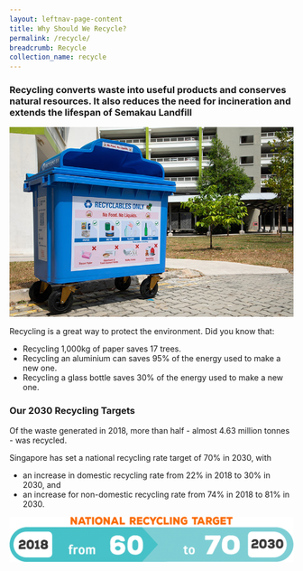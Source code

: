 ```yaml
---
layout: leftnav-page-content
title: Why Should We Recycle?
permalink: /recycle/
breadcrumb: Recycle
collection_name: recycle
---
```


### Recycling converts waste into useful products and conserves natural resources. It also reduces the need for incineration and extends the lifespan of Semakau Landfill

![image of new recycling blue bin](/images/newbluebin.jpg)

Recycling is a great way to protect the environment. Did you know that:

* Recycling 1,000kg of paper saves 17 trees.
* Recycling an aluminium can saves 95% of the energy used to make a new one.
* Recycling a glass bottle saves 30% of the energy used to make a new one.
 
### Our 2030 Recycling Targets

Of the waste generated in 2018, more than half - almost 4.63 million tonnes - was recycled. 

Singapore has set a national recycling rate target of 70% in 2030, with 
* an increase in domestic recycling rate from 22% in 2018 to 30% in 2030, and 
* an increase for non-domestic recycling rate from 74% in 2018 to 81% in 2030.

![Our recycling targets for 2030](/images/our-recycling-targets.png)


